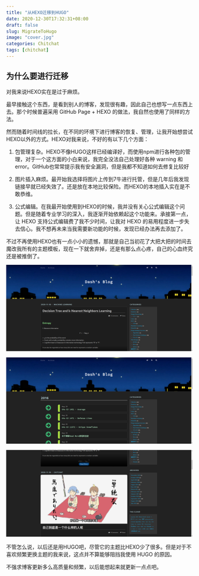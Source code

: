 ```yaml
---
title: "从HEXO迁移到HUGO"
date: 2020-12-30T17:32:31+08:00
draft: false
slug: MigrateToHugo
image: "cover.jpg"
categories: Chitchat
tags: [chitchat]
---
```


## 为什么要进行迁移

对我来说HEXO实在是过于麻烦。

最早接触这个东西，是看到别人的博客，发现很有趣，因此自己也想写一点东西上去。那个时候普遍采用 GitHub Page + HEXO 的做法，我自然也使用了同样的方法。

然而随着时间线的拉长，在不同的环境下进行博客的恢复、管理，让我开始想尝试HEXO以外的方式。HEXO对我来说，不好的有以下几个方面：

1. 包管理复杂。HEXO不像HUGO这样已经编译好，而使用npm进行各种包的管理，对于一个这方面的小白来说，我完全没法自己处理好各种 warning 和 error。GitHub也常常提示我有安全漏洞，但是我都不知道如何去修复比较好

2. 图片插入麻烦。最开始我选择将图片上传到7牛进行托管，但是几年后我发现链接早就已经失效了。还是放在本地比较保险。而HEXO的本地插入实在是不敢恭维。

3. 公式编辑。在我最开始使用到HEXO的时候，我并没有关心公式编辑这个问题。但是随着专业学习的深入，我逐渐开始依赖起这个功能来。承接第一点，让 HEXO 支持公式编辑费了我不少时间，让我对 HEXO 的易用程度进一步失去信心。我不想再未来当我需要新功能的时候，发现已经办法再去添加了。

不过不再使用HEXO也有一点小小的遗憾，那就是自己当初花了大把大把的时间去魔改我所有的主题模板，现在一下就舍弃掉，还是有那么点心疼，自己的心血终究还是被推倒了。

![老界面1](hexo0.png)

![老界面2](hexo1.png)

![老界面3](hexo2.png)

不管怎么说，以后还是用HUGO吧，尽管它的主题比HEXO少了很多。但是对于不喜欢频繁更换主题的我来说，这点并不算能够阻挡我使用 HUGO 的原因。

不强求博客更新多么高质量和频繁，以后能想起来就更新一点点吧。
